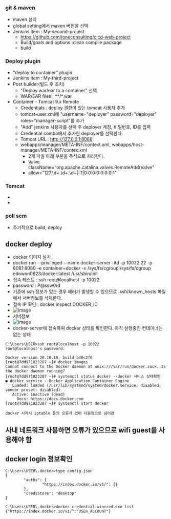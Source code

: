 ### git & maven
* maven 설치
* global setting에서 maven 버전을 선택
* Jenkins item : My-second-project
  * https://github.com/joneconsulting/cicd-web-project
  * Build/goals and options :clean compile package
  * build
  

### Deploy plugin
* "deploy to container" plugin
* Jenkins item : My-third-project
* Post builder(빌드 후 조치)
  * "Deploy war/ear to a container" 선택
  * WAR/EAR files : **/*.war
* Container - Tomcat 9.x Remote
  * Credentials : deploy 권한이 있는 tomcat 사용자 추가
  * tomcat-user.xml에 "username="deployer" password="deployer" roles="manager-script"를 추가
  * "Add" jenkins 사용자를 선택 후 deployer 계정, 비밀번호, ID를 입력
  * Credential combo에서 추가한 deployer를 선택한다.
  * Tomcat URL : http://127.0.0.1:8088
  * webapps/manager/META-INF/context.xml, webapps/host-manager/META-INF/contex.xml
    * 2개 파일 아래 부분을 주석으로 처리한다.
    * Valve className="org.apache.catalina.valves.RemoteAddrValve"
    *  allow="127\.\d+\.\d+\.\d+|::1|0:0:0:0:0:0:0:1"


### Tomcat
* 
* 

### poll scm
* 주기적으로 build, deploy


## docker deploy
* docker 이미지 설치
* docker run --privileged --name docker-server -itd -p 10022:22 -p 8081:8080 -e container=docker -v /sys/fs/cgroup:/sys/fs/cgroup edowon0623/docker:latest /usr/sbin/init
* 접속 테스트 : ssh root@localhost -p 10022
* password : P@ssw0rd
* 기존에 ssh 정보가 있는 경우 에러가 발생할 수 있으므로 .ssh/known_hosts 파일에서 서버정보를 삭제한다.
* 접속 IP 확인 : docker inspect DOCKER_ID
* ![image](https://user-images.githubusercontent.com/4444533/192170117-cd694683-38d4-4eac-95c2-ffd56cb1b18c.png)
* 서버정보
* ![image](https://user-images.githubusercontent.com/4444533/192170131-a0fdc48b-27f4-42ce-a414-a4501650feb4.png)
* docker-server에 접속하여 docker 상태를 확인한다. 아직 실행중인 컨테이너는 없는 상태
```
C:\Users\USER>ssh root@localhost -p 10022
root@localhost's password:

Docker version 20.10.18, build b40c2f6
[root@7dd971023287 ~]# docker images
Cannot connect to the Docker daemon at unix:///var/run/docker.sock. Is the docker daemon running?
[root@7dd971023287 ~]# systemctl status docker --docker 서비스 상태확인
● docker.service - Docker Application Container Engine
   Loaded: loaded (/usr/lib/systemd/system/docker.service; disabled; vendor preset: disabled)
   Active: inactive (dead)
     Docs: https://docs.docker.com
[root@7dd971023287 ~]# systemctl start docker

docker 시작시 iptable 등의 오류가 있어 다음장으로 넘어감

```

## 사내 네트워크 사용하면 오류가 있으므로 wifi guest를 사용해야 함


## docker login 정보확인
```
C:\Users\USER\.docker>type config.json
{
        "auths": {
                "https://index.docker.io/v1/": {}
        },
        "credsStore": "desktop"
}

C:\Users\USER\.docker>docker-credential-wincred.exe list
{"https://index.docker.io/v1/":"USER_ACCOUNT"}
```




